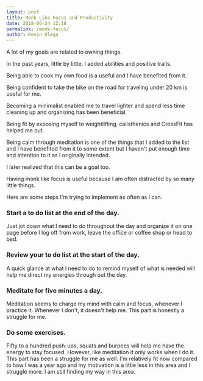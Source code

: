 ```yaml
--- 
layout: post 
title: Monk Like Focus and Productivity
date: 2018-06-24 12:18
permalink: /monk-focus/ 
author: Kevin Olega 
--- 
```

A lot of my goals are related to owning things.

In the past years, little by little, I added abilities and positive traits.

Being able to cook my own food is a useful and I have benefited from it.

Being confident to take the bike on the road for traveling under 20 km is useful for me.

Becoming a minimalist enabled me to travel lighter and spend less time cleaning up and organizing has been beneficial.

Being fit by exposing myself to weightlifting, calisthenics and CrossFit has helped me out.

Being calm through meditation is one of the things that I added to the list and I have benefited from it to some extent but I haven't put enough time and attention to it as I originally intended.

I later realized that this can be a goal too.

Having monk like focus is useful because I am often distracted by so many little things.

Here are some steps I'm trying to implement as often as I can.

### Start a to do list at the end of the day.

Just jot down what I need to do throughout the day and organize it on one page before I log off from work, leave the office or coffee shop or head to bed.

### Review your to do list at the start of the day.

A quick glance at what I need to do to remind myself of what is needed will help me direct my energies through out the day.

### Meditate for five minutes a day.

Meditation seems to charge my mind with calm and focus, whenever I practice it. Whenever I don't, it doesn't help me. This part is honestly a struggle for me.

### Do some exercises. 

Fifty to a hundred push-ups, squats and burpees will help me have the energy to stay focused. However, like meditation it only works when I do it. This part has been a struggle for me as well. I'm relatively fit now compared to how I was a year ago and my motivation is a little less in this area and I struggle more. I am still finding my way in this area.